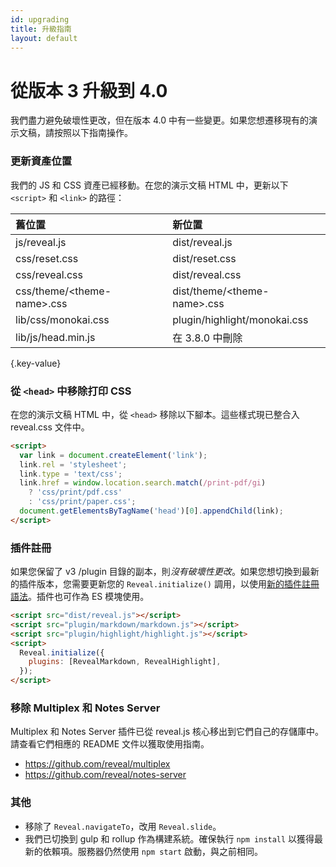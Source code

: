 ```yaml
---
id: upgrading
title: 升級指南
layout: default
---
```


# 從版本 3 升級到 4.0

我們盡力避免破壞性更改，但在版本 4.0 中有一些變更。如果您想遷移現有的演示文稿，請按照以下指南操作。

### 更新資產位置

我們的 JS 和 CSS 資產已經移動。在您的演示文稿 HTML 中，更新以下 `<script>` 和 `<link>` 的路徑：

| 舊位置                           | 新位置                            |
| :------------------------------- | :-------------------------------- |
| js/reveal.js                     | dist/reveal.js                    |
| css/reset.css                    | dist/reset.css                    |
| css/reveal.css                   | dist/reveal.css                   |
| css/theme/&lt;theme-name&gt;.css | dist/theme/&lt;theme-name&gt;.css |
| lib/css/monokai.css              | plugin/highlight/monokai.css      |
| lib/js/head.min.js               | 在 3.8.0 中刪除                   |

{.key-value}

### 從 `<head>` 中移除打印 CSS

在您的演示文稿 HTML 中，從 `<head>` 移除以下腳本。這些樣式現已整合入 reveal.css 文件中。

```html
<script>
  var link = document.createElement('link');
  link.rel = 'stylesheet';
  link.type = 'text/css';
  link.href = window.location.search.match(/print-pdf/gi)
    ? 'css/print/pdf.css'
    : 'css/print/paper.css';
  document.getElementsByTagName('head')[0].appendChild(link);
</script>
```

### 插件註冊

如果您保留了 v3 /plugin 目錄的副本，則*沒有破壞性更改*。如果您想切換到最新的插件版本，您需要更新您的 `Reveal.initialize()` 調用，以使用[新的插件註冊語法](/plugins/)。插件也可作為 ES 模塊使用。

```html
<script src="dist/reveal.js"></script>
<script src="plugin/markdown/markdown.js"></script>
<script src="plugin/highlight/highlight.js"></script>
<script>
  Reveal.initialize({
    plugins: [RevealMarkdown, RevealHighlight],
  });
</script>
```

### 移除 Multiplex 和 Notes Server

Multiplex 和 Notes Server 插件已從 reveal.js 核心移出到它們自己的存儲庫中。請查看它們相應的 README 文件以獲取使用指南。

- https://github.com/reveal/multiplex
- https://github.com/reveal/notes-server

### 其他

- 移除了 `Reveal.navigateTo`，改用 `Reveal.slide`。
- 我們已切換到 gulp 和 rollup 作為構建系統。確保執行 `npm install` 以獲得最新的依賴項。服務器仍然使用 `npm start` 啟動，與之前相同。
